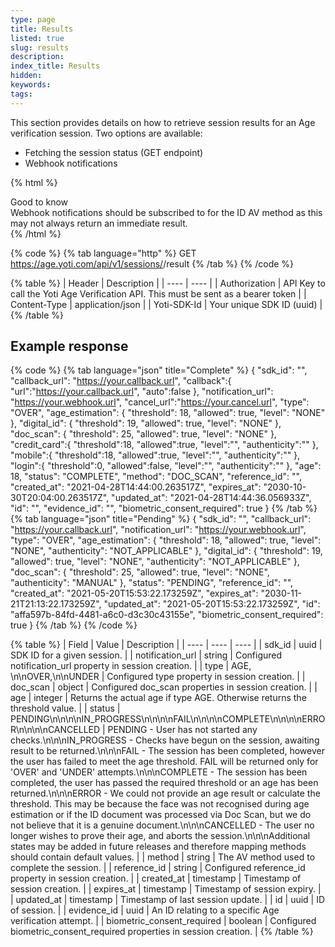 ```yaml
---
type: page
title: Results
listed: true
slug: results
description: 
index_title: Results
hidden: 
keywords: 
tags: 
---
```


This section provides details on how to retrieve session results for an Age verification session. Two options are available:

- Fetching the session status (GET endpoint)
- Webhook notifications

{% html %}
<div class="alert-GTK">
    <div class="alert-title" id="GTK">
        Good to know
    </div>
    <div class="alert-text">
     Webhook notifications should be subscribed to for the ID AV method as this may not always return an immediate result.
    </div>
</div>
{% /html %}

{% code %}
{% tab language="http" %}
GET https://age.yoti.com/api/v1/sessions/<session-id>/result
{% /tab %}
{% /code %}

{% table %}
| Header | Description | 
| ---- | ---- | 
| Authorization | API Key to call the Yoti Age Verification API. This must be sent as a bearer token | 
| Content-Type | application/json | 
| Yoti-SDK-Id | Your unique SDK ID (uuid) | 
{% /table %}

## Example response

{% code %}
{% tab language="json" title="Complete" %}
{
    "sdk_id": "<uuid>",
    "callback_url": "https://your.callback.url",
    "callback":{
      "url":"https://your.callback.url",
      "auto":false
   },
    "notification_url": "https://your.webhook.url",
    "cancel_url":"https://your.cancel.url",
    "type": "OVER",
    "age_estimation": {
        "threshold": 18,
        "allowed": true,
        "level": "NONE"
    },
    "digital_id": {
        "threshold": 19,
        "allowed": true,
        "level": "NONE"
    },
    "doc_scan": {
        "threshold": 25,
        "allowed": true,
        "level": "NONE"
    },
    "credit_card":{
      "threshold":18,
      "allowed":true,
      "level":"",
      "authenticity":""
   },
   "mobile":{
      "threshold":18,
      "allowed":true,
      "level":"",
      "authenticity":""
   },
   "login":{
      "threshold":0,
      "allowed":false,
      "level":"",
      "authenticity":""
   },
    "age": 18,
    "status": "COMPLETE",
    "method": "DOC_SCAN",
    "reference_id": "",
    "created_at": "2021-04-28T14:44:00.263517Z",
    "expires_at": "2030-10-30T20:04:00.263517Z",
    "updated_at": "2021-04-28T14:44:36.056933Z",
    "id": "<uuid>",
    "evidence_id": "<uuid>",
    "biometric_consent_required": true
}
{% /tab %}
{% tab language="json" title="Pending" %}
{
    "sdk_id": "<uuid>",
    "callback_url": "https://your.callback.url",
    "notification_url": "https://your.webhook.url",
    "type": "OVER",
    "age_estimation": {
        "threshold": 18,
        "allowed": true,
        "level": "NONE",
        "authenticity": "NOT_APPLICABLE"
    },
    "digital_id": {
        "threshold": 19,
        "allowed": true,
        "level": "NONE",
        "authenticity": "NOT_APPLICABLE"
    },
    "doc_scan": {
        "threshold": 25,
        "allowed": true,
        "level": "NONE",
        "authenticity": "MANUAL"
    },
    "status": "PENDING",
    "reference_id": "",
    "created_at": "2021-05-20T15:53:22.173259Z",
    "expires_at": "2030-11-21T21:13:22.173259Z",
    "updated_at": "2021-05-20T15:53:22.173259Z",
    "id": "affa597b-84fd-4481-a6c0-d3c30c43155e",
    "biometric_consent_required": true
}
{% /tab %}
{% /code %}

{% table %}
| Field | Value | Description | 
| ---- | ---- | ---- | 
| sdk_id | uuid | SDK ID for a given session. | 
| notification_url | string | Configured notification_url property in session creation. | 
| type | AGE, \n\nOVER,\n\nUNDER | Configured type property in session creation. | 
| doc_scan | object | Configured doc_scan properties in session creation. | 
| age | integer | Returns the actual age if type AGE. Otherwise returns the threshold value. | 
| status | PENDING\n\n\n\nIN_PROGRESS\n\n\n\nFAIL\n\n\n\nCOMPLETE\n\n\n\nERROR\n\n\n\nCANCELLED | PENDING - User has not started any checks.\n\n\nIN_PROGRESS - Checks have begun on the session, awaiting result to be returned.\n\n\nFAIL - The session has been completed, however the user has failed to meet the age threshold. FAIL will be returned only for 'OVER' and 'UNDER' attempts.\n\n\nCOMPLETE - The session has been completed, the user has passed the required threshold or an age has been returned.\n\n\nERROR - We could not provide an age result or calculate the threshold. This may be because the face was not recognised during age estimation or if the ID document was processed via Doc Scan, but we do not believe that it is a genuine document.\n\n\nCANCELLED - The user no longer wishes to prove their age, and aborts the session.\n\n\nAdditional states may be added in future releases and therefore mapping methods should contain default values. | 
| method | string | The AV method used to complete the session. | 
| reference_id | string | Configured reference_id property in session creation. | 
| created_at | timestamp | Timestamp of session creation. | 
| expires_at | timestamp | Timestamp of session expiry. | 
| updated_at | timestamp | Timestamp of last session update. | 
| id | uuid | ID of session. | 
| evidence_id | uuid | An ID relating to a specific Age verification attempt. | 
| biometric_consent_required | boolean | Configured biometric_consent_required properties in session creation. | 
{% /table %}